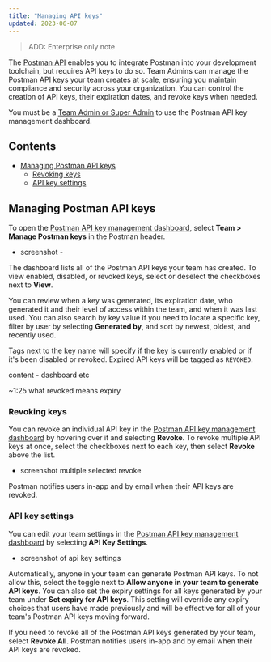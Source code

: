 ```yaml
---
title: "Managing API keys"
updated: 2023-06-07
---
```


> ADD: Enterprise only note

The [Postman API](/docs/developer/postman-api/intro-api/) enables you to integrate Postman into your development toolchain, but requires API keys to do so. Team Admins can manage the Postman API keys your team creates at scale, ensuring you maintain compliance and security across your organization. You can control the creation of API keys, their expiration dates, and revoke keys when needed.

You must be a [Team Admin or Super Admin](/docs/collaborating-in-postman/roles-and-permissions/#team-roles) to use the Postman API key management dashboard.

## Contents

* [Managing Postman API keys](#managing-postman-api-keys)
    * [Revoking keys](#revoking-keys)
    * [API key settings](#api-key-settings)

## Managing Postman API keys

To open the [Postman API key management dashboard](http://go.postman.co/manage-postman-keys), select **Team > Manage Postman keys** in the Postman header.

- screenshot -

The dashboard lists all of the Postman API keys your team has created. To view enabled, disabled, or revoked keys, select or deselect the checkboxes next to **View**.

You can review when a key was generated, its expiration date, who generated it and their level of access within the team, and when it was last used. You can also search by key value if you need to locate a specific key, filter by user by selecting **Generated by**, and sort by newest, oldest, and recently used.

Tags next to the key name will specify if the key is currently enabled or if it's been disabled or revoked. Expired API keys will be tagged as `REVOKED`.

content - dashboard etc


~1:25 what revoked means expiry

### Revoking keys

You can revoke an individual API key in the [Postman API key management dashboard](http://go.postman.co/manage-postman-keys) by hovering over it and selecting **Revoke**. To revoke multiple API keys at once, select the checkboxes next to each key, then select **Revoke** above the list.

- screenshot multiple selected revoke

Postman notifies users in-app and by email when their API keys are revoked.

### API key settings

You can edit your team settings in the [Postman API key management dashboard](http://go.postman.co/manage-postman-keys) by selecting **API Key Settings**.

- screenshot of api key settings

Automatically, anyone in your team can generate Postman API keys. To not allow this, select the toggle next to **Allow anyone in your team to generate API keys**. You can also set the expiry settings for all keys generated by your team under **Set expiry for API keys**. This setting will override any expiry choices that users have made previously and will be effective for all of your team's Postman API keys moving forward.

If you need to revoke all of the Postman API keys generated by your team, select **Revoke All**. Postman notifies users in-app and by email when their API keys are revoked.
